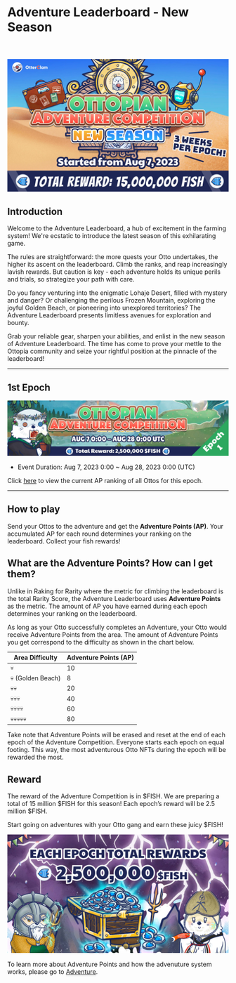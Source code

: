# Adventure Leaderboard - New Season

<header>
<meta property="og:title" content="Ottopia Whitepaper | Adventure Leaderboard - New season" />
<meta property="og:image" content="https://imgur.com/v4pnw4J.jpg" />
<meta property="og:description" content="Gather ‘round the stream, Otters! The new season of the Adventure Leaderboard is here, pack your bags and get ready to become the king of the adventure!" />
</header>

![Adventure Leaderboard - New Season](img/new-al-ogimage.jpg)

## Introduction

Welcome to the Adventure Leaderboard, a hub of excitement in the farming system! We're ecstatic to introduce the latest season of this exhilarating game.

The rules are straightforward: the more quests your Otto undertakes, the higher its ascent on the leaderboard. Climb the ranks, and reap increasingly lavish rewards. But caution is key - each adventure holds its unique perils and trials, so strategize your path with care.

Do you fancy venturing into the enigmatic Lohaje Desert, filled with mystery and danger? Or challenging the perilous Frozen Mountain, exploring the joyful Golden Beach, or pioneering into unexplored territories? The Adventure Leaderboard presents limitless avenues for exploration and bounty.

Grab your reliable gear, sharpen your abilities, and enlist in the new season of Adventure Leaderboard. The time has come to prove your mettle to the Ottopia community and seize your rightful position at the pinnacle of the leaderboard!

---

## 1st Epoch <a href="#1st-epoch" id="1st-epoch"></a>

![New 1st Epoch](img/ap_epoch1.jpg)

* Event Duration: Aug 7, 2023 0:00 ~ Aug 28, 2023 0:00 (UTC)

Click [here](https://ottopia.app/leaderboard?adventure=1&epoch=23) to view the current AP ranking of all Ottos for this epoch.

---

## How to play

Send your Ottos to the adventure and get the **Adventure Points (AP)**. 
Your accumulated AP for each round determines your ranking on the leaderboard.
Collect your fish rewards!

## What are the Adventure Points? How can I get them?

Unlike in Raking for Rarity where the metric for climbing the leaderboard is the total Rarity Score, the Adventure Leaderboard uses **Adventure Points** as the metric. The amount of AP you have earned during each epoch determines your ranking on the leaderboard. 

As long as your Otto successfully completes an Adventure, your Otto would receive Adventure Points from the area. The amount of Adventure Points you get correspond to the difficulty as shown in the chart below. 

| Area Difficulty | Adventure Points (AP) |
| --------------- | --------------------- |
| 💀              | 10                    |
| 💀 (Golden Beach) | 8                    |
| 💀💀            | 20                    |
| 💀💀💀          | 40                    |
| 💀💀💀💀        | 60                    |
| 💀💀💀💀💀      | 80                    |

Take note that Adventure Points will be erased and reset at the end of each epoch of the Adventure Competition. Everyone starts each epoch on equal footing. This way, the most adventurous Otto NFTs during the epoch will be rewarded the most.

## Reward

The reward of the Adventure Competition is in $FISH. We are preparing a total of 15 million $FISH for this season! Each epoch’s reward will be 2.5 million $FISH.

Start going on adventures with your Otto gang and earn these juicy $FISH!

![Fish reward](./img/adventure_new_rewards.jpg)


To learn more about Adventure Points and how the advenuture system works, please go to [Adventure](../gameplay/adventure#adventure-points-).